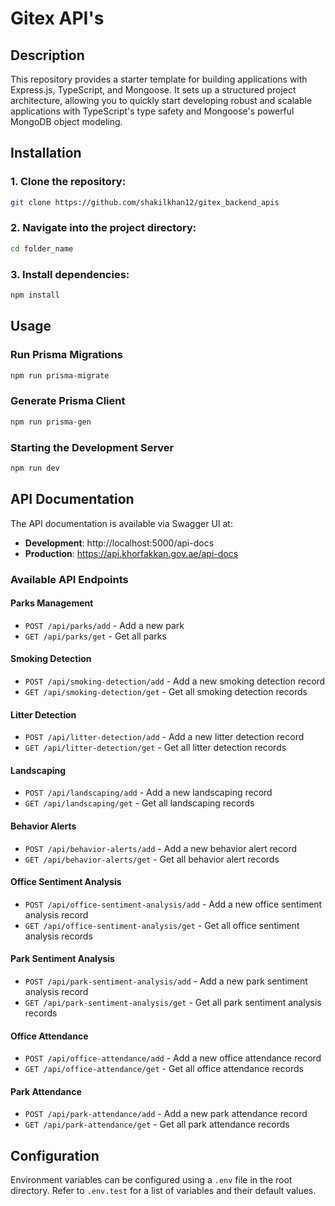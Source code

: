 # Gitex API's

## Description

This repository provides a starter template for building applications with Express.js, TypeScript, and Mongoose. It sets up a structured project architecture, allowing you to quickly start developing robust and scalable applications with TypeScript's type safety and Mongoose's powerful MongoDB object modeling.

## Installation

### 1. Clone the repository:

```bash
git clone https://github.com/shakilkhan12/gitex_backend_apis
```

### 2. Navigate into the project directory:

```bash
cd folder_name
```

### 3. Install dependencies:

```bash
npm install
```

## Usage

### Run Prisma Migrations

```bash
npm run prisma-migrate
```

### Generate Prisma Client

```bash
npm run prisma-gen
```

### Starting the Development Server

```bash
npm run dev
```

## API Documentation

The API documentation is available via Swagger UI at:

- **Development**: http://localhost:5000/api-docs
- **Production**: https://api.khorfakkan.gov.ae/api-docs

### Available API Endpoints

#### Parks Management
- `POST /api/parks/add` - Add a new park
- `GET /api/parks/get` - Get all parks

#### Smoking Detection
- `POST /api/smoking-detection/add` - Add a new smoking detection record
- `GET /api/smoking-detection/get` - Get all smoking detection records

#### Litter Detection
- `POST /api/litter-detection/add` - Add a new litter detection record
- `GET /api/litter-detection/get` - Get all litter detection records

#### Landscaping
- `POST /api/landscaping/add` - Add a new landscaping record
- `GET /api/landscaping/get` - Get all landscaping records

#### Behavior Alerts
- `POST /api/behavior-alerts/add` - Add a new behavior alert record
- `GET /api/behavior-alerts/get` - Get all behavior alert records

#### Office Sentiment Analysis
- `POST /api/office-sentiment-analysis/add` - Add a new office sentiment analysis record
- `GET /api/office-sentiment-analysis/get` - Get all office sentiment analysis records

#### Park Sentiment Analysis
- `POST /api/park-sentiment-analysis/add` - Add a new park sentiment analysis record
- `GET /api/park-sentiment-analysis/get` - Get all park sentiment analysis records

#### Office Attendance
- `POST /api/office-attendance/add` - Add a new office attendance record
- `GET /api/office-attendance/get` - Get all office attendance records

#### Park Attendance
- `POST /api/park-attendance/add` - Add a new park attendance record
- `GET /api/park-attendance/get` - Get all park attendance records

## Configuration

Environment variables can be configured using a `.env` file in the root directory. Refer to `.env.test` for a list of variables and their default values.
